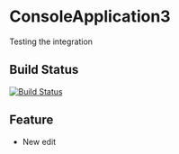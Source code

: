 # ConsoleApplication3
Testing the integration

## Build Status
[![Build Status](https://travis-ci.org/mmitrik/ConsoleApplication2.svg?branch=master)](https://travis-ci.org/mmitrik/ConsoleApplication2)

## Feature
* New
edit
